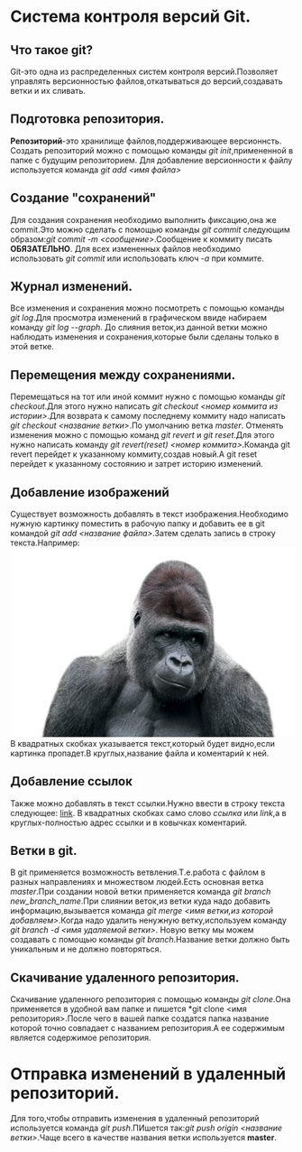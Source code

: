 # Система контроля версий Git.

## Что такое git?
Git-это одна из распределенных систем контроля версий.Позволяет управлять версионностью файлов,откатываться до версий,создавать ветки и их сливать.

## Подготовка репозитория.
**Репозиторий**-это хранилище файлов,поддерживающее версионнсть.
Создать репозиторий можно с помощью команды *git init*,примененной в папке с будущим репозиторием.
Для добавление версионности к файлу используется команда *git add <имя файла>*

## Создание "сохранений"
Для создания сохранения необходимо выполнить фиксацию,она же commit.Это можно сделать с помощью команды *git commit* следующим образом:*git commit -m <сообщение>*.Сообщение к коммиту писать **ОБЯЗАТЕЛЬНО**.
Для всех измененных файлов необходимо использовать *git commit* или использовать ключ *-a* при коммите.

## Журнал изменений.
Все изменения и сохранения можно посмотреть с помощью команды *git log*.Для просмотра изменений в графическом ввиде набираем команду *git log --graph*.
До слияния веток,из данной ветки можно наблюдать изменения и сохранения,которые были сделаны только в этой ветке.
## Перемещения между сохранениями.
Перемещаться на тот или иной коммит нужно с помощью команды *git checkout*.Для этого нужно написать *git checkout <номер коммита из истории>*.Для возврата к самому последнему коммиту надо написать *git checkout <название ветки>*.По умолчанию ветка *master*.
Отменять изменения можно с помощью команд *git revert* и *git reset*.Для этого нужно написать команду *git revert(reset) <номер коммита>*.Команда git revert перейдет к указанному коммиту,создав новый.А git reset перейдет к указанному состоянию и затрет историю изменений.

## Добавление изображений
Существует возможность добавлять в текст изображения.Необходимо нужную картинку поместить в рабочую папку и добавить ее в git командой *git add <название файла>*.Затем сделать запись в строку текста.Например:
![monkey](monkey.jpg "Gorillas")
В квадратных скобках указывается текст,который будет видно,если картинка пропадет.В круглых,название файла и коментарий к ней.

## Добавление ссылок
Также можно добавлять в текст ссылки.Нужно ввести в строку текста следующее:
[link](https://img1.fonwall.ru/o/zl/wings-snow-bird-of-prey-owl.jpeg "Летун").
В квадратных скобках само слово *ссылка* или *link*,а в круглых-полностью адрес ссылки и в ковычках коментарий.

## Ветки в git.
В git применяется возможность ветвления.Т.е.работа с файлом в разных направлениях и множеством людей.Есть основная ветка *master*.При создании новой ветки применяется команда *git branch new_branch_name*.При слиянии веток,из ветки куда надо добавить информацию,вызывается команда *git merge <имя ветки,из которой добавляем>*.Когда надо удалить ненужную ветку,используем команду *git branch -d <имя удаляемой ветки>*.
Новую ветку мы можем создавать с помощью команды *git branch*.Название ветки должно быть уникальным и не должно повторяться.

## Скачивание удаленного репозитория.
Скачивание удаленного репозитория с помощью команды *git clone*.Она применяется в удобной вам папке и пишется *git clone <имя репозитория>.После чего в вашей папке создатся папка название которой точно совпадает с названием репозитория.А ее содержимым является содержимое репозитория.
# Отправка изменений в удаленный репозиторий.

Для того,чтобы отправить изменения в удаленный репозиторий используется команда *git push*.ПИшется так:*git push origin <название ветки>*.Чаще всего  в качестве названия ветки используется **master**.
